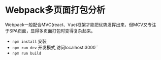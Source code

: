 # Webpack多页面打包分析

Webpack一般配合MVC(react、Vue)框架才能把优势发挥出来，但MCV又专注于SPA页面，显得多页面打包时变得复杂起来。

- ``npm install`` 安装
- ``npm run dev`` 开发模式,访问localhost:3000``
- ``npm run build`` 
